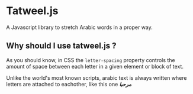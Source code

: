 # Tatweel.js
A Javascript library to stretch Arabic words in a proper way.

## Why should I use tatweel.js ?
As you should know, in CSS the `letter-spacing` property controls the amount of space between each letter in a given element or block of text.

Unlike the world's most known scripts, arabic text is always written where letters are attached to eachother, like this one ***مرحبا*** 